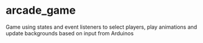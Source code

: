 # arcade_game
Game using states and event listeners to select players, play animations and update backgrounds based on input from Arduinos
